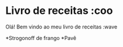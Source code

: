 # Livro de receitas :coo

Olá! Bem vindo ao meu livro de receitas :wave
 
 *Strogonoff de frango
 *Pavê
 

